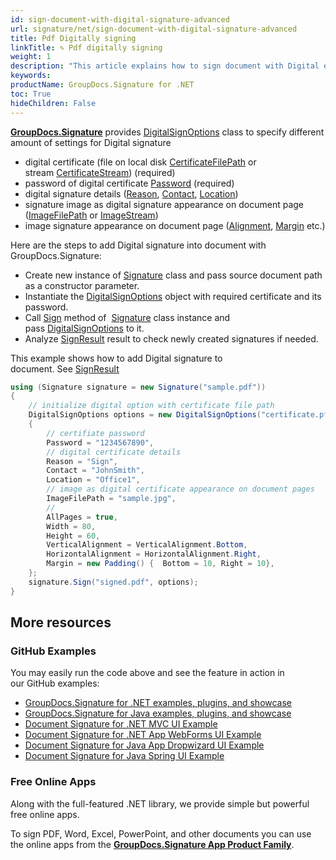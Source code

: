 ```yaml
---
id: sign-document-with-digital-signature-advanced
url: signature/net/sign-document-with-digital-signature-advanced
title: Pdf Digitally signing
linkTitle: ✎ Pdf digitally signing
weight: 1
description: "This article explains how to sign document with Digital electronic signatures using advanced options with GroupDocs.Signature API."
keywords: 
productName: GroupDocs.Signature for .NET 
toc: True
hideChildren: False
---
```

[**GroupDocs.Signature**](https://products.groupdocs.com/signature/net) provides [DigitalSignOptions](https://reference.groupdocs.com/signature/net/groupdocs.signature.options/digitalsignoptions/) class to specify different amount of settings for Digital signature

* digital certificate (file on local disk [CertificateFilePath](https://reference.groupdocs.com/signature/net/groupdocs.signature.options/digitalsignoptions/certificatefilepath/) or stream [CertificateStream](https://reference.groupdocs.com/signature/net/groupdocs.signature.options/digitalsignoptions/certificatestream/)) (required)
* password of digital certificate [Password](https://reference.groupdocs.com/signature/net/groupdocs.signature.options/digitalsignoptions/password/) (required)
* digital signature details ([Reason](https://reference.groupdocs.com/signature/net/groupdocs.signature.options/digitalsignoptions/reason/), [Contact](https://reference.groupdocs.com/signature/net/groupdocs.signature.options/digitalsignoptions/contact/), [Location](https://reference.groupdocs.com/signature/net/groupdocs.signature.options/digitalsignoptions/location/))
* signature image as digital signature appearance on document page ([ImageFilePath](https://reference.groupdocs.com/signature/net/groupdocs.signature.options/imagesignoptions/imagefilepath) or [ImageStream](https://reference.groupdocs.com/signature/net/groupdocs.signature.options/imagesignoptions/imagestream))
* image signature appearance on document page ([Alignment](https://reference.groupdocs.com/signature/net/groupdocs.signature.options/imagesignoptions/horizontalalignment), [Margin](https://reference.groupdocs.com/signature/net/groupdocs.signature.options/imagesignoptions/margin) etc.)

Here are the steps to add Digital signature into document with GroupDocs.Signature:

* Create new instance of [Signature](https://reference.groupdocs.com/signature/net/groupdocs.signature/signature) class and pass source document path as a constructor parameter.
* Instantiate the [DigitalSignOptions](https://reference.groupdocs.com/signature/net/groupdocs.signature.options/digitalsignoptions/) object with required certificate and its password.
* Call [Sign](https://reference.groupdocs.com/signature/net/groupdocs.signature/signature/sign/) method of  [Signature](https://reference.groupdocs.com/signature/net/groupdocs.signature/signature) class instance and pass [DigitalSignOptions](https://reference.groupdocs.com/signature/net/groupdocs.signature.options/digitalsignoptions/) to it.
* Analyze [SignResult](https://reference.groupdocs.com/signature/net/groupdocs.signature.domain/signresult) result to check newly created signatures if needed.  

This example shows how to add Digital signature to document. See [SignResult](https://reference.groupdocs.com/signature/net/groupdocs.signature.domain/signresult)

```csharp
using (Signature signature = new Signature("sample.pdf"))
{
    // initialize digital option with certificate file path
    DigitalSignOptions options = new DigitalSignOptions("certificate.pfx")
    {
        // certifiate password
        Password = "1234567890",
        // digital certificate details
        Reason = "Sign",
        Contact = "JohnSmith",
        Location = "Office1",
        // image as digital certificate appearance on document pages
        ImageFilePath = "sample.jpg",
        //
        AllPages = true,
        Width = 80,
        Height = 60,
        VerticalAlignment = VerticalAlignment.Bottom,
        HorizontalAlignment = HorizontalAlignment.Right,
        Margin = new Padding() {  Bottom = 10, Right = 10},
    };
    signature.Sign("signed.pdf", options);
}
```

## More resources

### GitHub Examples

You may easily run the code above and see the feature in action in our GitHub examples:

* [GroupDocs.Signature for .NET examples, plugins, and showcase](https://github.com/groupdocs-signature/GroupDocs.Signature-for-.NET)
* [GroupDocs.Signature for Java examples, plugins, and showcase](https://github.com/groupdocs-signature/GroupDocs.Signature-for-Java)
* [Document Signature for .NET MVC UI Example](https://github.com/groupdocs-signature/GroupDocs.Signature-for-.NET-MVC)
* [Document Signature for .NET App WebForms UI Example](https://github.com/groupdocs-signature/GroupDocs.Signature-for-.NET-WebForms)
* [Document Signature for Java App Dropwizard UI Example](https://github.com/groupdocs-signature/GroupDocs.Signature-for-Java-Dropwizard)
* [Document Signature for Java Spring UI Example](https://github.com/groupdocs-signature/GroupDocs.Signature-for-Java-Spring)

### Free Online Apps

Along with the full-featured .NET library, we provide simple but powerful free online apps.

To sign PDF, Word, Excel, PowerPoint, and other documents you can use the online apps from the **[GroupDocs.Signature App Product Family](https://products.groupdocs.app/signature/family)**.
